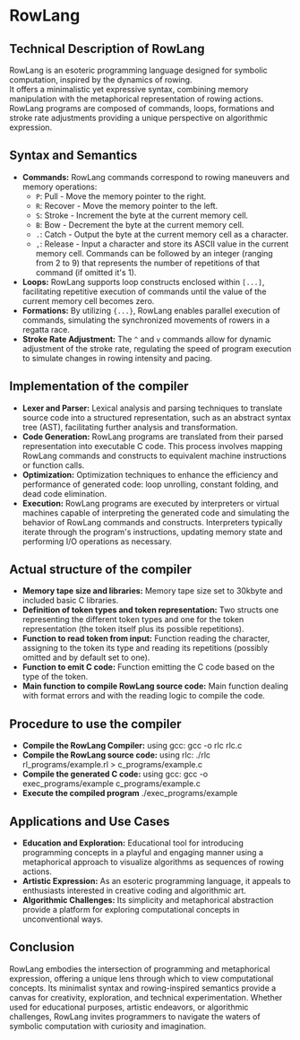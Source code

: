 # RowLang

## Technical Description of RowLang

RowLang is an esoteric programming language designed for symbolic computation, inspired by the dynamics of rowing.  
It offers a minimalistic yet expressive syntax, combining memory manipulation with the metaphorical representation of rowing actions.  
RowLang programs are composed of commands, loops, formations and stroke rate adjustments providing a unique perspective on algorithmic expression.  

## Syntax and Semantics

- **Commands:** RowLang commands correspond to rowing maneuvers and memory operations:
  - `P`: Pull - Move the memory pointer to the right.
  - `R`: Recover - Move the memory pointer to the left.
  - `S`: Stroke - Increment the byte at the current memory cell.
  - `B`: Bow - Decrement the byte at the current memory cell.
  - `.`: Catch - Output the byte at the current memory cell as a character.
  - `,`: Release - Input a character and store its ASCII value in the current memory cell.
  Commands can be followed by an integer (ranging from 2 to 9) that represents the number of repetitions of that command (if omitted it's 1).
- **Loops:** RowLang supports loop constructs enclosed within `[...]`, facilitating repetitive execution of commands until the value of the current memory cell becomes zero.
- **Formations:** By utilizing `{...}`, RowLang enables parallel execution of commands, simulating the synchronized movements of rowers in a regatta race.
- **Stroke Rate Adjustment:** The `^` and `v` commands allow for dynamic adjustment of the stroke rate, regulating the speed of program execution to simulate changes in rowing intensity and pacing.

## Implementation of the compiler

- **Lexer and Parser:** Lexical analysis and parsing techniques to translate source code into a structured representation, such as an abstract syntax tree (AST), facilitating further analysis and transformation.
- **Code Generation:** RowLang programs are translated from their parsed representation into executable C code. This process involves mapping RowLang commands and constructs to equivalent machine instructions or function calls.
- **Optimization:** Optimization techniques to enhance the efficiency and performance of generated code: loop unrolling, constant folding, and dead code elimination.
- **Execution:** RowLang programs are executed by interpreters or virtual machines capable of interpreting the generated code and simulating the behavior of RowLang commands and constructs. Interpreters typically iterate through the program's instructions, updating memory state and performing I/O operations as necessary.

## Actual structure of the compiler

- **Memory tape size and libraries:** Memory tape size set to 30kbyte and included basic C libraries.
- **Definition of token types and token representation:** Two structs one representing the different token types and one for the token representation (the token itself plus its possible repetitions).
- **Function to read token from input:** Function reading the character, assigning to the token its type and reading its repetitions (possibly omitted and by default set to one).
- **Function to emit C code:** Function emitting the C code based on the type of the token.
- **Main function to compile RowLang source code:** Main function dealing with format errors and with the reading logic to compile the code.

## Procedure to use the compiler

- **Compile the RowLang Compiler:** using gcc: gcc -o rlc rlc.c
- **Compile the RowLang source code:** using rlc: ./rlc rl_programs/example.rl > c_programs/example.c
- **Compile the generated C code:** using gcc: gcc -o exec_programs/example c_programs/example.c
- **Execute the compiled program** ./exec_programs/example

## Applications and Use Cases

- **Education and Exploration:** Educational tool for introducing programming concepts in a playful and engaging manner using a metaphorical approach to visualize algorithms as sequences of rowing actions.
- **Artistic Expression:** As an esoteric programming language, it appeals to enthusiasts interested in creative coding and algorithmic art. 
- **Algorithmic Challenges:** Its simplicity and metaphorical abstraction provide a platform for exploring computational concepts in unconventional ways.

## Conclusion

RowLang embodies the intersection of programming and metaphorical expression, offering a unique lens through which to view computational concepts. Its minimalist syntax and rowing-inspired semantics provide a canvas for creativity, exploration, and technical experimentation. Whether used for educational purposes, artistic endeavors, or algorithmic challenges, RowLang invites programmers to navigate the waters of symbolic computation with curiosity and imagination.